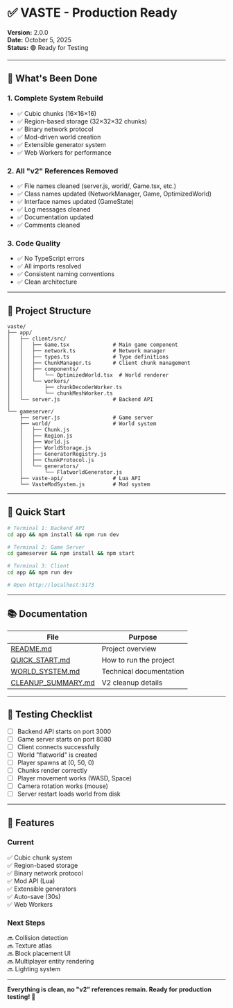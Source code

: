 # ✅ VASTE - Production Ready

**Version:** 2.0.0  
**Date:** October 5, 2025  
**Status:** 🟢 Ready for Testing

---

## 🎯 What's Been Done

### 1. Complete System Rebuild
- ✅ Cubic chunks (16×16×16)
- ✅ Region-based storage (32×32×32 chunks)
- ✅ Binary network protocol
- ✅ Mod-driven world creation
- ✅ Extensible generator system
- ✅ Web Workers for performance

### 2. All "v2" References Removed
- ✅ File names cleaned (server.js, world/, Game.tsx, etc.)
- ✅ Class names updated (NetworkManager, Game, OptimizedWorld)
- ✅ Interface names updated (GameState)
- ✅ Log messages cleaned
- ✅ Documentation updated
- ✅ Comments cleaned

### 3. Code Quality
- ✅ No TypeScript errors
- ✅ All imports resolved
- ✅ Consistent naming conventions
- ✅ Clean architecture

---

## 📁 Project Structure

```
vaste/
├── app/
│   ├── client/src/
│   │   ├── Game.tsx              # Main game component
│   │   ├── network.ts            # Network manager
│   │   ├── types.ts              # Type definitions
│   │   ├── ChunkManager.ts       # Client chunk management
│   │   ├── components/
│   │   │   └── OptimizedWorld.tsx  # World renderer
│   │   └── workers/
│   │       ├── chunkDecoderWorker.ts
│   │       └── chunkMeshWorker.ts
│   └── server.js                 # Backend API
│
└── gameserver/
    ├── server.js                 # Game server
    ├── world/                    # World system
    │   ├── Chunk.js
    │   ├── Region.js
    │   ├── World.js
    │   ├── WorldStorage.js
    │   ├── GeneratorRegistry.js
    │   ├── ChunkProtocol.js
    │   └── generators/
    │       └── FlatworldGenerator.js
    ├── vaste-api/                # Lua API
    └── VasteModSystem.js         # Mod system
```

---

## 🚀 Quick Start

```bash
# Terminal 1: Backend API
cd app && npm install && npm run dev

# Terminal 2: Game Server  
cd gameserver && npm install && npm start

# Terminal 3: Client
cd app && npm run dev

# Open http://localhost:5173
```

---

## 📚 Documentation

| File | Purpose |
|------|---------|
| [README.md](README.md) | Project overview |
| [QUICK_START.md](QUICK_START.md) | How to run the project |
| [WORLD_SYSTEM.md](WORLD_SYSTEM.md) | Technical documentation |
| [CLEANUP_SUMMARY.md](CLEANUP_SUMMARY.md) | V2 cleanup details |

---

## 🧪 Testing Checklist

- [ ] Backend API starts on port 3000
- [ ] Game server starts on port 8080
- [ ] Client connects successfully
- [ ] World "flatworld" is created
- [ ] Player spawns at (0, 50, 0)
- [ ] Chunks render correctly
- [ ] Player movement works (WASD, Space)
- [ ] Camera rotation works (mouse)
- [ ] Server restart loads world from disk

---

## 🎨 Features

### Current
✅ Cubic chunk system  
✅ Region-based storage  
✅ Binary network protocol  
✅ Mod API (Lua)  
✅ Extensible generators  
✅ Auto-save (30s)  
✅ Web Workers  

### Next Steps
🔜 Collision detection  
🔜 Texture atlas  
🔜 Block placement UI  
🔜 Multiplayer entity rendering  
🔜 Lighting system  

---

**Everything is clean, no "v2" references remain. Ready for production testing! 🚀**
